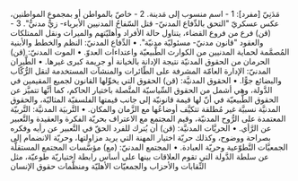 ‌مَدَنِيّ [مفرد]:
1 - اسم منسوب إلى مَدينة.
2 - خاصّ بالمواطن أو بمجموع المواطنين، عكس عسكريّ "التحق بالدِّفاع المدنيّ- قتل السّفاحُ المدنيين الأبرياء- زيٌّ ‌مدنيٌّ".
3 - (قن) فرع من فروع القضاء، يتناول حالة الأفراد وأهليّتهم والميراث ونقل الممتلكات والعقود "قانون ‌مدنيّ- مسئوليّة مدنيّة".
• الدِّفاع المدنيّ: النظم والخطط والأبنية المُصمَّمة لحماية المدنيين من الكوارث الطَّبيعيّة واعتداءات العدوّ.
• الموت المدنيّ: (قن) الحرمان من الحقوق المدنيّة نتيجة الإدانة بالخيانة أو جريمة كبرى غيرها.
• الطَّيران المدنيّ: الإدارة العامّة المشرفة على الطّائرات والمنشآت المستخدمة لنقل الرُّكّاب والبضائع جوًّا.
• الحقوق المدنيَّة: (قن) الحقوق التي يخوِّلها القانون لجميع المقيمين في الدَّولة، وهي أشمل من الحقوق السِّياسيّة المتَّصلة باختيار الحاكم، كما أنَّها تتميَّز عن الحقوق الطَّبيعيّة في أنّ لها قيمة قانونيّة إلى جانب قيمتها الفلسفيّة المثاليّة، والحقوق المدنيَّة نسبيَّة غير مُطلقة تتكيَّف أوضاعُها مع الزَّمان والمكان.
• التَّربيَة المدنيَّة: التَّربيّة المعتمدة على الرُّوح المدنيّة، وقيم المجتمع مع الاعتراف بحريّة الفكرة والعقيدة والتَّعبير عن الرَّأي.
• الحريَّات المدنيَّة: (قن) أن يُترك للفرد الحقّ في التَّعبير عن رأيه وفكره بصراحة ووضوح، وكذلك حريّة اختيار المهنة التي يريد مزاولتها، وحريّة الانضمام إلى الجمعيَّات التَّطوّعية وحريّة العبادة.
• المجتمع المدنيّ: (مع) مؤسَّسات المجتمع المستقلَّة عن سلطة الدَّولة التي تقوم العلاقات بينها على أساس رابطة اختياريّة طوعيّة، مثل النِّقابات والأحزاب والجمعيّات الأهليّة ومنظَّمات حقوق الإنسان